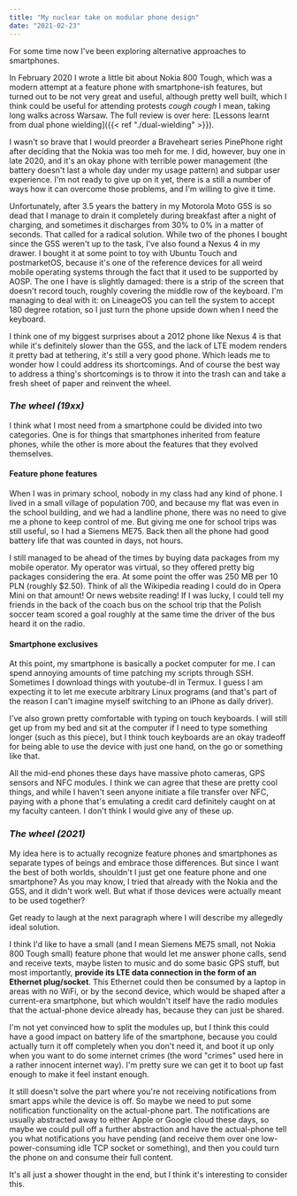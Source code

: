 ```yaml
---
title: "My nuclear take on modular phone design"
date: "2021-02-23"
---
```


For some time now I've been exploring alternative approaches to smartphones.

In February 2020 I wrote a little bit about Nokia 800 Tough, which was a modern attempt at a feature phone with smartphone-ish features, but turned out to be not very great and useful, although pretty well built, which I think could be useful for attending protests _cough cough_ I mean, taking long walks across Warsaw. The full review is over here: [Lessons learnt from dual phone wielding]({{< ref "./dual-wielding" >}}).

I wasn't so brave that I would preorder a Braveheart series PinePhone right after deciding that the Nokia was too meh for me. I did, however, buy one in late 2020, and it's an okay phone with terrible power management (the battery doesn't last a whole day under my usage pattern) and subpar user experience. I'm not ready to give up on it yet, there is a still a number of ways how it can overcome those problems, and I'm willing to give it time.

Unfortunately, after 3.5 years the battery in my Motorola Moto G5S is so dead that I manage to drain it completely during breakfast after a night of charging, and sometimes it discharges from 30% to 0% in a matter of seconds. That called for a radical solution. While two of the phones I bought since the G5S weren't up to the task, I've also found a Nexus 4 in my drawer. I bought it at some point to toy with Ubuntu Touch and postmarketOS, because it's one of the reference devices for all weird mobile operating systems through the fact that it used to be supported by AOSP. The one I have is slightly damaged: there is a strip of the screen that doesn't record touch, roughly covering the middle row of the keyboard. I'm managing to deal with it: on LineageOS you can tell the system to accept 180 degree rotation, so I just turn the phone upside down when I need the keyboard.

I think one of my biggest surprises about a 2012 phone like Nexus 4 is that while it's definitely slower than the G5S, and the lack of LTE modem renders it pretty bad at tethering, it's still a very good phone. Which leads me to wonder how I could address its shortcomings. And of course the best way to address a thing's shortcomings is to throw it into the trash can and take a fresh sheet of paper and reinvent the wheel.

### _The wheel (19xx)_

I think what I most need from a smartphone could be divided into two categories. One is for things that smartphones inherited from feature phones, while the other is more about the features that they evolved themselves.

#### Feature phone features

When I was in primary school, nobody in my class had any kind of phone. I lived in a small village of population 700, and because my flat was even in the school building, and we had a landline phone, there was no need to give me a phone to keep control of me. But giving me one for school trips was still useful, so I had a Siemens ME75. Back then all the phone had good battery life that was counted in days, not hours.

I still managed to be ahead of the times by buying data packages from my mobile operator. My operator was virtual, so they offered pretty big packages considering the era. At some point the offer was 250 MB per 10 PLN (roughly $2.50). Think of all the Wikipedia reading I could do in Opera Mini on that amount! Or news website reading! If I was lucky, I could tell my friends in the back of the coach bus on the school trip that the Polish soccer team scored a goal roughly at the same time the driver of the bus heard it on the radio.

#### Smartphone exclusives

At this point, my smartphone is basically a pocket computer for me. I can spend annoying amounts of time patching my scripts through SSH. Sometimes I download things with youtube-dl in Termux. I guess I am expecting it to let me execute arbitrary Linux programs (and that's part of the reason I can't imagine myself switching to an iPhone as daily driver).

I've also grown pretty comfortable with typing on touch keyboards. I will still get up from my bed and sit at the computer if I need to type something longer (such as this piece), but I think touch keyboards are an okay tradeoff for being able to use the device with just one hand, on the go or something like that.

All the mid-end phones these days have massive photo cameras, GPS sensors and NFC modules. I think we can agree that these are pretty cool things, and while I haven't seen anyone initiate a file transfer over NFC, paying with a phone that's emulating a credit card definitely caught on at my faculty canteen. I don't think I would give any of these up.

### _The wheel (2021)_

My idea here is to actually recognize feature phones and smartphones as separate types of beings and embrace those differences. But since I want the best of both worlds, shouldn't I just get one feature phone and one smartphone? As you may know, I tried that already with the Nokia and the G5S, and it didn't work well. But what if those devices were actually meant to be used together?

Get ready to laugh at the next paragraph where I will describe my allegedly ideal solution.

I think I'd like to have a small (and I mean Siemens ME75 small, not Nokia 800 Tough small) feature phone that would let me answer phone calls, send and receive texts, maybe listen to music and do some basic GPS stuff, but most importantly, **provide its LTE data connection in the form of an Ethernet plug/socket**. This Ethernet could then be consumed by a laptop in areas with no WiFi, or by the second device, which would be shaped after a current-era smartphone, but which wouldn't itself have the radio modules that the actual-phone device already has, because they can just be shared.

I'm not yet convinced how to split the modules up, but I think this could have a good impact on battery life of the smartphone, because you could actually turn it off completely when you don't need it, and boot it up only when you want to do some internet crimes (the word "crimes" used here in a rather innocent internet way). I'm pretty sure we can get it to boot up fast enough to make it feel instant enough.

It still doesn't solve the part where you're not receiving notifications from smart apps while the device is off. So maybe we need to put some notification functionality on the actual-phone part. The notifications are usually abstracted away to either Apple or Google cloud these days, so maybe we could pull off a further abstraction and have the actual-phone tell you what notifications you have pending (and receive them over one low-power-consuming idle TCP socket or something), and then you could turn the phone on and consume their full content.

It's all just a shower thought in the end, but I think it's interesting to consider this.

